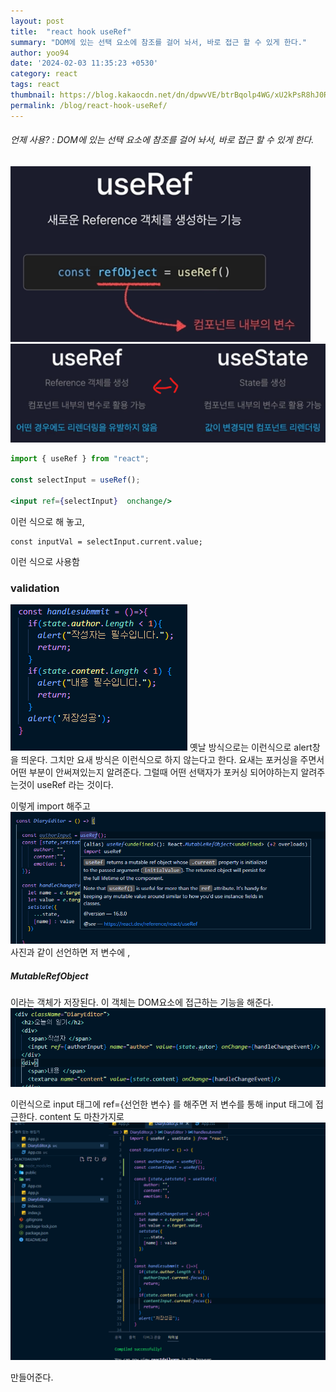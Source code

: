 ```yaml
---
layout: post
title:  "react hook useRef"
summary: "DOM에 있는 선택 요소에 참조를 걸어 놔서, 바로 접근 할 수 있게 한다."
author: yoo94
date: '2024-02-03 11:35:23 +0530'
category: react
tags: react
thumbnail: https://blog.kakaocdn.net/dn/dpwvVE/btrBqolp4WG/xU2kPsR8hJ0Rpx9B1LSoZ1/img.png
permalink: /blog/react-hook-useRef/
---
```


###### 언제 사용?  : DOM에 있는 선택 요소에 참조를 걸어 놔서, 바로 접근 할 수 있게 한다.
<img src="/blog/postImg/Pasted image 20240505232013.png" alt="Pasted image 20240505232013.png" style="max-width:100%;">
<img src="/blog/postImg/Pasted image 20240505232034.png" alt="Pasted image 20240505232034.png" style="max-width:100%;">

```jsx
import { useRef } from "react";

const selectInput = useRef();

<input ref={selectInput}  onchange/>

```
이런 식으로 해 놓고,
```
const inputVal = selectInput.current.value;
```
이런 식으로 사용함


### validation
<img src="/blog/postImg/Pasted image 20240119134225.png" alt="Pasted image 20240119134225.png" style="max-width:100%;">
옛날 방식으로는 이런식으로 alert창을 띄운다. 그치만 요새 방식은 이런식으로 하지 않는다고 한다.
요새는 포커싱을 주면서 어떤 부분이 안써져있는지 알려준다. 그럴때 어떤 선택자가 포커싱 되어야하는지 알려주는것이 useRef 라는 것이다.


이렇게 import 해주고
<img src="/blog/postImg/Pasted image 20240119134451.png" alt="Pasted image 20240119134451.png" style="max-width:100%;">
사진과 같이 선언하면 저 변수에 ,
##### MutableRefObject
이라는 객체가 저장된다. 이 객체는 DOM요소에 접근하는 기능을 해준다.
<img src="/blog/postImg/Pasted image 20240119134613.png" alt="Pasted image 20240119134613.png" style="max-width:100%;">


이런식으로 input 태그에 ref={선언한 변수}
를 해주면 저 변수를 통해 input 태그에 접근한다.
content 도 마찬가지로
<img src="/blog/postImg/Pasted image 20240123133430.png" alt="Pasted image 20240123133430.png" style="max-width:100%;">

만들어준다.
